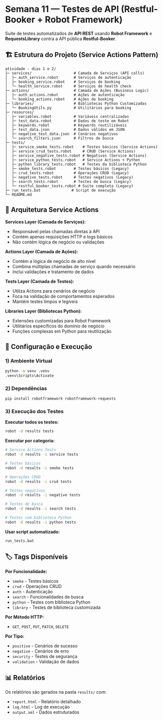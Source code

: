 # Semana 11 — Testes de API (Restful-Booker + Robot Framework)

Suíte de testes automatizados de **API REST** usando **Robot Framework** e **RequestsLibrary** contra a API pública **Restful-Booker**.

## 🏗️ Estrutura do Projeto (Service Actions Pattern)
```
atividade - dias 1 e 2/
├─ services/                   # Camada de Serviços (API calls)
│  ├─ auth_service.robot       # Serviços de autenticação
│  ├─ booking_service.robot    # Serviços de booking
│  └─ health_service.robot     # Serviços de health check
├─ actions/                    # Camada de Ações (Business Logic)
│  ├─ auth_actions.robot       # Ações de autenticação
│  └─ booking_actions.robot    # Ações de booking
├─ libraries/                  # Bibliotecas Python Customizadas
│  └─ BookingUtils.py          # Utilitários para booking
├─ resources/
│  ├─ variables.robot          # Variáveis centralizadas
│  ├─ test_data.robot          # Dados de teste em Robot
│  ├─ keywords.robot           # Keywords reutilizáveis
│  ├─ test_data.json           # Dados válidos em JSON
│  ├─ negative_test_data.json  # Cenários negativos
│  └─ search_filters.json      # Filtros de busca
├─ tests/
│  ├─ service_smoke_tests.robot    # Testes básicos (Service Actions)
│  ├─ service_crud_tests.robot     # CRUD (Service Actions)
│  ├─ service_negative_tests.robot # Negativos (Service Actions)
│  ├─ service_python_tests.robot   # Service Actions + Python
│  ├─ python_library_tests.robot   # Testes da biblioteca Python
│  ├─ smoke_tests.robot        # Testes básicos (Legacy)
│  ├─ crud_tests.robot         # Operações CRUD (Legacy)
│  ├─ negative_tests.robot     # Testes negativos (Legacy)
│  ├─ search_tests.robot       # Testes de busca (Legacy)
│  └─ restful_booker_tests.robot # Suite completa (Legacy)
├─ run_tests.bat              # Script de execução
└─ README.md
```

## 🎯 Arquitetura Service Actions

**Services Layer (Camada de Serviços):**
- Responsável pelas chamadas diretas à API
- Contém apenas requisições HTTP e logs básicos
- Não contém lógica de negócio ou validações

**Actions Layer (Camada de Ações):**
- Contém a lógica de negócio de alto nível
- Combina múltiplas chamadas de serviço quando necessário
- Inclui validações e tratamento de dados

**Tests Layer (Camada de Testes):**
- Utiliza Actions para cenários de negócio
- Foca na validação de comportamentos esperados
- Mantém testes limpos e legíveis

**Libraries Layer (Bibliotecas Python):**
- Extensões customizadas para Robot Framework
- Utilitários específicos do domínio de negócio
- Funções complexas em Python para reutilização

## 🚀 Configuração e Execução

### 1) Ambiente Virtual
```bash
python -m venv .venv
.venv\Scripts\Activate
```

### 2) Dependências
```bash
pip install robotframework robotframework-requests
```

### 3) Execução dos Testes

**Executar todos os testes:**
```bash
robot -d results tests
```

**Executar por categoria:**
```bash
# Service Actions Tests
robot -d results -i service tests

# Testes básicos
robot -d results -i smoke tests

# Operações CRUD
robot -d results -i crud tests

# Testes negativos
robot -d results -i negative tests

# Testes de busca
robot -d results -i search tests

# Testes com biblioteca Python
robot -d results -i python tests
```

**Usar script automatizado:**
```bash
run_tests.bat
```

## 🏷️ Tags Disponíveis

**Por Funcionalidade:**
- `smoke` - Testes básicos
- `crud` - Operações CRUD
- `auth` - Autenticação
- `search` - Funcionalidades de busca
- `python` - Testes com biblioteca Python
- `library` - Testes de biblioteca customizada

**Por Método HTTP:**
- `GET`, `POST`, `PUT`, `PATCH`, `DELETE`

**Por Tipo:**
- `positive` - Cenários de sucesso
- `negative` - Cenários de erro
- `security` - Testes de segurança
- `validation` - Validação de dados

## 📊 Relatórios
Os relatórios são gerados na pasta `results/` com:
- `report.html` - Relatório detalhado
- `log.html` - Log de execução
- `output.xml` - Dados estruturados

